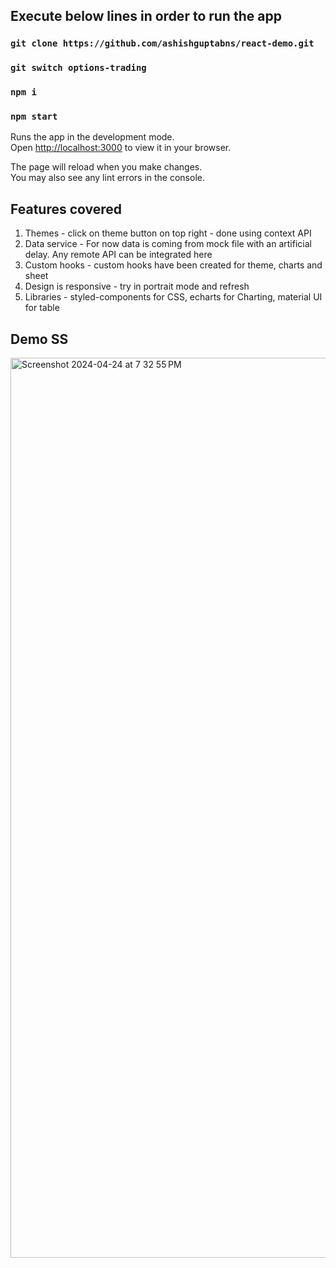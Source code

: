 ## Execute below lines in order to run the app

### `git clone https://github.com/ashishguptabns/react-demo.git`
### `git switch options-trading`
### `npm i`
### `npm start`

Runs the app in the development mode.\
Open [http://localhost:3000](http://localhost:3000) to view it in your browser.

The page will reload when you make changes.\
You may also see any lint errors in the console.

## Features covered

1. Themes - click on theme button on top right - done using context API
2. Data service - For now data is coming from mock file with an artificial delay. Any remote API can be integrated here
3. Custom hooks - custom hooks have been created for theme, charts and sheet
4. Design is responsive - try in portrait mode and refresh
5. Libraries - styled-components for CSS, echarts for Charting, material UI for table

## Demo SS

<img width="1440" alt="Screenshot 2024-04-24 at 7 32 55 PM" src="https://github.com/ashishguptabns/react-demo/assets/14826919/bc53e38d-6a2f-44ca-98d2-6e937ade6ae5">
